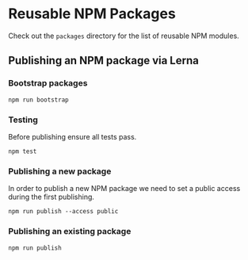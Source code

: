 # Reusable NPM Packages

Check out the `packages` directory for the list of reusable NPM modules.

## Publishing an NPM package via Lerna

### Bootstrap packages

    npm run bootstrap

### Testing

Before publishing ensure all tests pass.

    npm test

### Publishing a new package

In order to publish a new NPM package we need to set a public access during the first publishing.

    npm run publish --access public

### Publishing an existing package

    npm run publish

